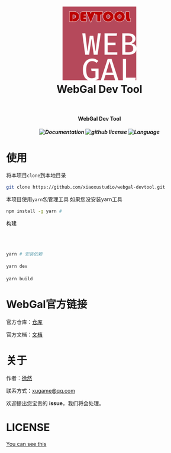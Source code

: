 <h1 align="center">
  <br>
    <img src="https://raw.githubusercontent.com/xiaoxustudio/webgal-devtool/master/public/icon.png" alt="logo" width="200">
  <br>
  WebGal Dev Tool
  <br>
  <br>
</h1>

<h4 align="center">WebGal Dev Tool</h4>

<h5 align="center"><img src="https://img.shields.io/badge/documentation-yes-brightgreen" alt="Documentation"> <img src="https://img.shields.io/github/license/xiaoxustudio/webgal-devtool" alt="github license"> <img src="https://img.shields.io/badge/language-webgal-brightgreen" alt="Language"></h5>

# 使用

将本项目`clone`到本地目录

```sh
git clone https://github.com/xiaoxustudio/webgal-devtool.git
```

本项目使用`yarn`包管理工具
如果您没安装yarn工具

```sh
npm install -g yarn # 
```

构建

```sh



yarn # 安装依赖

yarn dev

yarn build
```

# WebGal官方链接

官方仓库：[仓库](https://github.com/MakinoharaShoko/WebGAL)

官方文档：[文档](https://docs.openwebgal.com/)

# 关于

作者：[徐然](https://github.com/xiaoxustudio)

联系方式：[xugame@qq.com](emailto://xugame@qq.com)

欢迎提出您宝贵的 **issue**，我们将会处理。

# LICENSE

[You can see this](https://raw.githubusercontent.com/xiaoxustudio/webgal-devtool/master/LICENSE)
